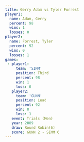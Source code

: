 ```yaml
---
title: Gerry Adam vs Tyler Forrest
player1:              
  name: Adam, Gerry   
  percent: 98         
  wins: 1             
  losses: 0           
player2:              
  name: Forrest, Tyler
  percent: 92         
  wins: 0             
  losses: 1           
games:
 - player1:         
     team: 'SIMM'   
     position: Third
     percent: 98    
     win: 1         
     loss: 0        
   player2:        
     team: 'GUNN'  
     position: Lead
     percent: 92   
     win: 0        
     loss: 1       
   event: Trials (Men)   
   year: 2009            
   draw: Round Robin(6)  
   score: GUNN 2 - SIMM 6
---
```

